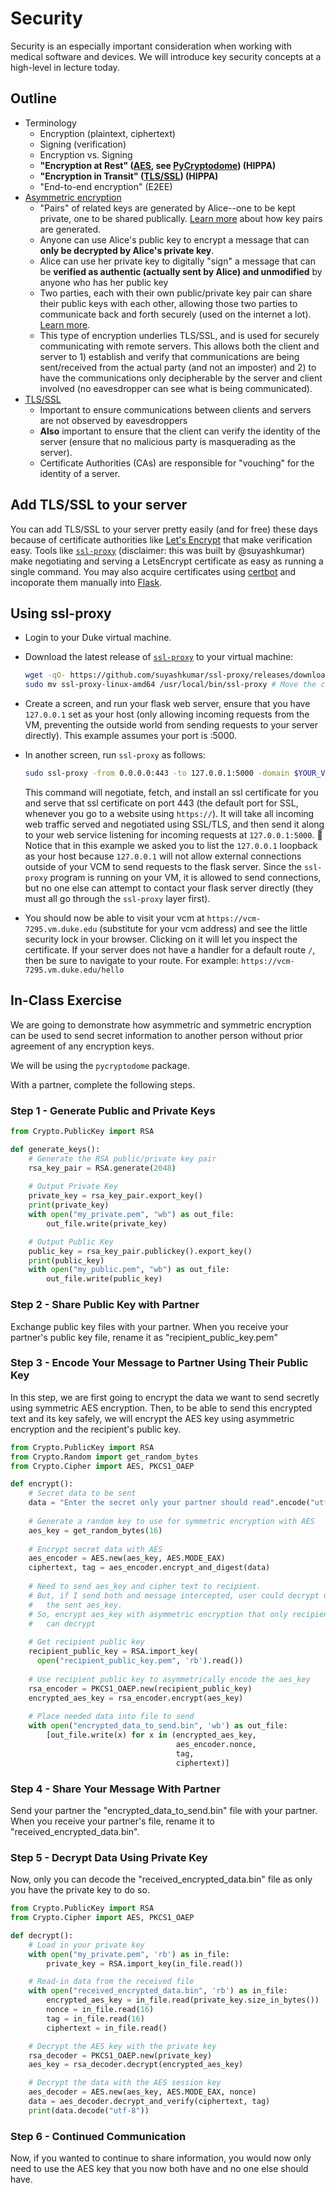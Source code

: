 # Security 

Security is an especially important consideration when working with medical software and devices. We will introduce key security concepts at a high-level in lecture today.

## Outline
- Terminology
  - Encryption (plaintext, ciphertext)
  - Signing (verification)
  - Encryption vs. Signing
  - __"Encryption at Rest" ([AES](https://en.wikipedia.org/wiki/Advanced_Encryption_Standard), see [PyCryptodome](https://www.pycryptodome.org/)) (HIPPA)__
  - __"Encryption in Transit" ([TLS/SSL](https://en.wikipedia.org/wiki/Transport_Layer_Security)) (HIPPA)__
  - "End-to-end encryption" (E2EE)
- [Asymmetric encryption](https://en.wikipedia.org/wiki/Public-key_cryptography)
  - "Pairs" of related keys are generated by Alice--one to be kept private, one to be shared publically. [Learn more](https://en.wikipedia.org/wiki/RSA_(cryptosystem)#Operation) about how key pairs are generated.
  - Anyone can use Alice's public key to encrypt a message that can __only be decrypted by Alice's private key__.
  - Alice can use her private key to digitally "sign" a message that can be __verified as authentic (actually sent by Alice) and unmodified__ by anyone who has her public key
  - Two parties, each with their own public/private key pair can share their public keys with each other, allowing those two parties to communicate back and forth securely (used on the internet a lot). [Learn more](https://en.wikipedia.org/wiki/Diffie%E2%80%93Hellman_key_exchange). 
  - This type of encryption underlies TLS/SSL, and is used for securely communicating with remote servers. This allows both the client and server to 1) establish and verify that communications are being sent/received from the actual party (and not an imposter) and 2) to have the communications only decipherable by the server and client involved (no eavesdropper can see what is being communicated). 
- [TLS/SSL](https://en.wikipedia.org/wiki/Transport_Layer_Security)
  - Important to ensure communications between clients and servers are not observed by eavesdroppers
  - __Also__ important to ensure that the client can verify the identity of the server (ensure that no malicious party is masquerading as the server). 
  - Certificate Authorities (CAs) are responsible for "vouching" for the identity of a server.
 
## Add TLS/SSL to your server
You can add TLS/SSL to your server pretty easily (and for free) these days because of certificate authorities like [Let's Encrypt](https://letsencrypt.org/) that make verification easy. Tools like [`ssl-proxy`](https://github.com/suyashkumar/ssl-proxy) (disclaimer: this was built by @suyashkumar) make negotiating and serving a LetsEncrypt certificate as easy as running a single command. You may also acquire certificates using [certbot](https://certbot.eff.org/) and incoporate them manually into [Flask](https://stackoverflow.com/questions/28579142/attributeerror-context-object-has-no-attribute-wrap-socket/28590266#28590266).

## Using ssl-proxy
- Login to your Duke virtual machine.
- Download the latest release of [`ssl-proxy`](https://github.com/suyashkumar/ssl-proxy) to your virtual machine:
  ```sh
  wget -qO- https://github.com/suyashkumar/ssl-proxy/releases/download/v0.2.2/ssl-proxy-linux-amd64.tar.gz | tar xvz
  sudo mv ssl-proxy-linux-amd64 /usr/local/bin/ssl-proxy # Move the command into your path, rename as ssl-proxy
  ```
- Create a screen, and run your flask web server, ensure that you have `127.0.0.1` set as your host (only allowing incoming requests from the VM, preventing the outside world from sending requests to your server directly). This example assumes your port is :5000.
- In another screen, run `ssl-proxy` as follows:
  ```sh
  sudo ssl-proxy -from 0.0.0.0:443 -to 127.0.0.1:5000 -domain $YOUR_VCM_DOMAIN_NAME_HERE
  ```
  This command will negotiate, fetch, and install an ssl certificate for you and serve that ssl certificate on port 443 (the default port for SSL, whenever you go to a website using `https://`). It will take all incoming web traffic served and negotiated using SSL/TLS, and then send it along to your web service listening for incoming requests at `127.0.0.1:5000`. :eyes: Notice that in this example we asked you to list the `127.0.0.1` loopback as your host because `127.0.0.1` will not allow external connections outside of your VCM to send requests to the flask server. Since the `ssl-proxy` program is running on your VM, it is allowed to send connections, but no one else can attempt to contact your flask server directly (they must all go through the `ssl-proxy` layer first).
  
- You should now be able to visit your vcm at `https://vcm-7295.vm.duke.edu` (substitute for your vcm address) and see the little security lock in your browser. Clicking on it will let you inspect the certificate. If your server does not have a handler for a default route `/`, then be sure to navigate to your route. For example: `https://vcm-7295.vm.duke.edu/hello`
  
## In-Class Exercise

We are going to demonstrate how asymmetric and symmetric encryption can be 
used to send secret information to another person without prior agreement of 
any encryption keys.

We will be using the `pycryptodome` package.  

With a partner, complete the following steps.

### Step 1 - Generate Public and Private Keys
```python
from Crypto.PublicKey import RSA

def generate_keys():
    # Generate the RSA public/private key pair
    rsa_key_pair = RSA.generate(2048)
    
    # Output Private Key
    private_key = rsa_key_pair.export_key()
    print(private_key)
    with open("my_private.pem", "wb") as out_file:
        out_file.write(private_key)

    # Output Public Key
    public_key = rsa_key_pair.publickey().export_key()
    print(public_key)
    with open("my_public.pem", "wb") as out_file:
        out_file.write(public_key)
```

### Step 2 - Share Public Key with Partner
Exchange public key files with your partner.  When you receive your partner's
public key file, rename it as "recipient_public_key.pem"

### Step 3 - Encode Your Message to Partner Using Their Public Key
In this step, we are first going to encrypt the data we want to send 
secretly using symmetric AES encryption.  Then, to be able to send this 
encrypted text and its key safely, we will encrypt the AES key using
asymmetric encryption and the recipient's public key.

```python
from Crypto.PublicKey import RSA
from Crypto.Random import get_random_bytes
from Crypto.Cipher import AES, PKCS1_OAEP

def encrypt():
    # Secret data to be sent
    data = "Enter the secret only your partner should read".encode("utf-8")
    
    # Generate a random key to use for symmetric encryption with AES
    aes_key = get_random_bytes(16)
    
    # Encrypt secret data with AES
    aes_encoder = AES.new(aes_key, AES.MODE_EAX)
    ciphertext, tag = aes_encoder.encrypt_and_digest(data)
    
    # Need to send aes_key and cipher text to recipient.
    # But, if I send both and message intercepted, user could decrypt using
    #   the sent aes_key.
    # So, encrypt aes_key with asymmetric encryption that only recipient
    #   can decrypt
    
    # Get recipient public key
    recipient_public_key = RSA.import_key(
      open("recipient_public_key.pem", 'rb').read())
    
    # Use recipient public key to asymmetrically encode the aes_key
    rsa_encoder = PKCS1_OAEP.new(recipient_public_key)
    encrypted_aes_key = rsa_encoder.encrypt(aes_key)
    
    # Place needed data into file to send
    with open("encrypted_data_to_send.bin", 'wb') as out_file:
        [out_file.write(x) for x in (encrypted_aes_key,
                                     aes_encoder.nonce,
                                     tag,
                                     ciphertext)]
```

### Step 4 - Share Your Message With Partner
Send your partner the "encrypted_data_to_send.bin" file with your partner.
When you receive your partner's file, rename it to 
"received_encrypted_data.bin".

### Step 5 - Decrypt Data Using Private Key
Now, only you can decode the "received_encrypted_data.bin" file as only you
have the private key to do so.

```python
from Crypto.PublicKey import RSA
from Crypto.Cipher import AES, PKCS1_OAEP

def decrypt():
    # Load in your private key
    with open("my_private.pem", 'rb') as in_file:
        private_key = RSA.import_key(in_file.read())

    # Read-in data from the received file
    with open("received_encrypted_data.bin", 'rb') as in_file:
        encrypted_aes_key = in_file.read(private_key.size_in_bytes())
        nonce = in_file.read(16)
        tag = in_file.read(16)
        ciphertext = in_file.read()

    # Decrypt the AES key with the private key
    rsa_decoder = PKCS1_OAEP.new(private_key)
    aes_key = rsa_decoder.decrypt(encrypted_aes_key)

    # Decrypt the data with the AES session key
    aes_decoder = AES.new(aes_key, AES.MODE_EAX, nonce)
    data = aes_decoder.decrypt_and_verify(ciphertext, tag)
    print(data.decode("utf-8"))
```

### Step 6 - Continued Communication
Now, if you wanted to continue to share information, you would now only need
to use the AES key that you now both have and no one else should have.


